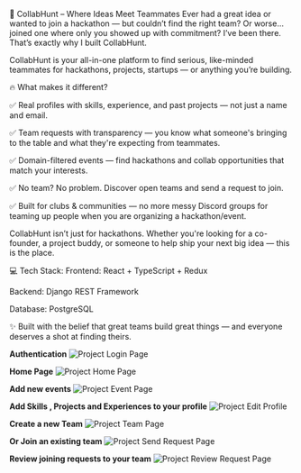 🌟 CollabHunt – Where Ideas Meet Teammates
Ever had a great idea or wanted to join a hackathon — but couldn’t find the right team? Or worse… joined one where only you showed up with commitment?
I’ve been there. That’s exactly why I built CollabHunt.

CollabHunt is your all-in-one platform to find serious, like-minded teammates for hackathons, projects, startups — or anything you’re building.

🔥 What makes it different?

✅ Real profiles with skills, experience, and past projects — not just a name and email.

✅ Team requests with transparency — you know what someone's bringing to the table and what they're expecting from teammates.

✅ Domain-filtered events — find hackathons and collab opportunities that match your interests.

✅ No team? No problem. Discover open teams and send a request to join.

✅ Built for clubs & communities — no more messy Discord groups for teaming up people when you are organizing a hackathon/event.

CollabHunt isn’t just for hackathons. Whether you're looking for a co-founder, a project buddy, or someone to help ship your next big idea — this is the place.

💻 Tech Stack:
Frontend: React + TypeScript + Redux

Backend: Django REST Framework

Database: PostgreSQL

✨ Built with the belief that great teams build great things — and everyone deserves a shot at finding theirs.

**Authentication**
![Project Login Page](https://github.com/user-attachments/assets/8d83185c-f8dd-4d3a-aaac-c08d0f858e4a)

**Home Page**
![Project Home Page](https://github.com/user-attachments/assets/0a3444b3-958d-4cd4-ad9e-880749c64143)

**Add new events**
![Project Event Page](https://github.com/user-attachments/assets/8970adeb-424e-4353-9348-b7ab0d8afcbb)

**Add Skills , Projects and Experiences to your profile**
![Project Edit Profile](https://github.com/user-attachments/assets/8ee4bfcc-2557-418f-a2b2-2a9ac9a96311)

**Create a new Team**
![Project Team Page](https://github.com/user-attachments/assets/3b5a38d6-84db-44b8-b287-dad1d88fffcb)

**Or Join an existing team**
![Project Send Request Page](https://github.com/user-attachments/assets/4564ae5f-f739-4573-b764-104ad7c90cc8)

**Review joining requests to your team**
![Project Review Request Page](https://github.com/user-attachments/assets/5a586024-1e2a-4ffd-bb91-9edc250ec22f)






